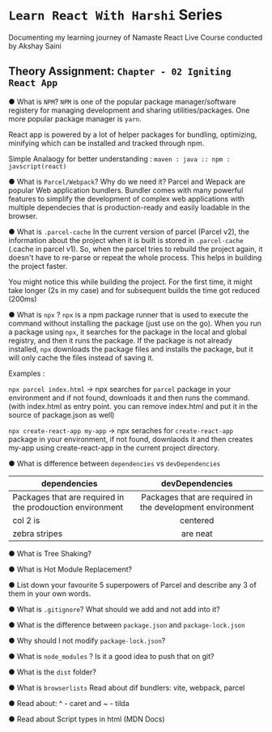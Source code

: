 
# `Learn React With Harshi` Series 
   Documenting my learning journey of Namaste React Live Course conducted by Akshay Saini
## Theory Assignment: `Chapter - 02 Igniting React App`

● What is `NPM`?
  `NPM` is one of the popular package manager/software registery for managing development and sharing utilities/packages. One more popular package manager is `yarn`.

  React app is powered by a lot of helper packages for bundling, optimizing, minifying which can be installed and tracked through npm.

  Simple Analaogy for better understanding :
  ` maven : java :: npm : javscript(react) `

● What is `Parcel/Webpack`? Why do we need it?
  Parcel and Wepack are popular Web application bundlers. Bundler comes with many powerful features to simplify the development of complex web applications with multiple dependecies that is production-ready and easily loadable in the browser.

● What is `.parcel-cache`
  In the current version of parcel (Parcel v2), the information about the project when it is built is stored in `.parcel-cache` (.cache in parcel v1). So, when the parcel tries to rebuild the project again, it doesn't have to re-parse or repeat the whole process. This helps in building the project faster. 

  You might notice this while building the project. For the first time, it might take longer (2s in my case) and for subsequent builds the time got reduced (200ms)

● What is `npx` ?
  `npx` is a npm package runner that is used to execute the command without installing the package (just use on the go). When you run a package using `npx`, it searches for the package in the local and global registry, and then it runs the package. If the package is not already installed, `npx` downloads the package files and installs the package, but it will only cache the files instead of saving it.

  Examples : 
  
  ```npx parcel index.html``` -> npx searches for `parcel` package in your environment and if not found, downloads it and then runs the command. (with index.html as entry point. you can remove index.html and put it in the source of package.json as well)
  
  ```npx create-react-app my-app``` -> npx seraches for `create-react-app` package in your environment, if not found, downlaods it and then creates my-app using create-react-app in the current project directory.
  
● What is difference between `dependencies` vs `devDependencies`
 
| dependencies        | devDependencies           | 
| -------------       |:-------------:             | 
| Packages that are required in the  prodouction environment      | Packages that are required in the development environment | 
| col 2 is            | centered      |  
| zebra stripes       | are neat      | 

● What is Tree Shaking?

● What is Hot Module Replacement?

● List down your favourite 5 superpowers of Parcel and describe any 3 of them in your own words.

● What is `.gitignore`? What should we add and not add into it?

● What is the difference between `package.json` and `package-lock.json`

● Why should I not modify `package-lock.json`?

● What is `node_modules` ? Is it a good idea to push that on git?

● What is the `dist` folder?

● What is `browserlists` Read about dif bundlers: vite, webpack, parcel

● Read about: ^ - caret and ~ - tilda

● Read about Script types in html (MDN Docs)